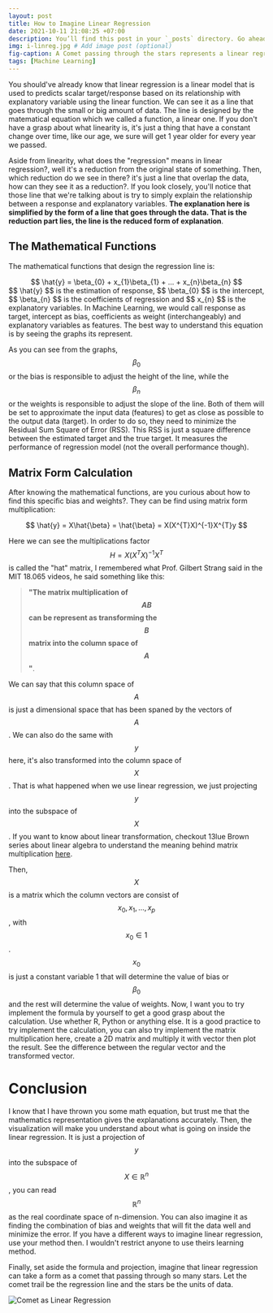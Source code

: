 ```yaml
---
layout: post
title: How to Imagine Linear Regression
date: 2021-10-11 21:08:25 +07:00
description: You’ll find this post in your `_posts` directory. Go ahead and edit it and re-build the site to see your changes. # Add post description (optional)
img: i-linreg.jpg # Add image post (optional)
fig-caption: A Comet passing through the stars represents a linear regression # Add figcaption (optional)
tags: [Machine Learning]
---
```

You should've already know that linear regression is a linear model that is used to predicts scalar target/response based on its relationship with explanatory variable using the linear function. We can see it as a line that goes through the
small or big amount of data. The line is designed by the matematical equation which we called a function, a linear one. If you don't have a grasp about what linearity is, it's just a thing that have a constant change over time, like our age, we sure will get 1 year older for every year we passed.

Aside from linearity, what does the "regression" means in linear regression?, well it's a reduction from the original state of something. Then, which reduction do we see in there? it's just a line that overlap the data, how can they see it as a reduction?. If you look closely, you'll notice that those line that we're talking about is try to simply explain the relationship between a response and explanatory variables. **The explanation here is simplified by the form of a line that goes through the data. That is the reduction part lies, the line is the reduced form of explanation**.

## The Mathematical Functions
The mathematical functions that design the regression line is:  
<center>$$ \hat{y} = \beta_{0} + x_{1}\beta_{1} + ... + x_{n}\beta_{n} $$</center>  
$$ \hat{y} $$ is the estimation of response, $$ \beta_{0} $$ is the intercept, $$ \beta_{n} $$ is the coefficients of regression and $$ x_{n} $$ is the explanatory variables. In Machine Learning, we would call response as target, intercept as bias, coefficients as weight (interchangeably) and explanatory variables as features. The best way to understand this equation is by seeing the graphs its represent.

<script src="{{site.baseurl}}/assets/js/interactive_linreg.js" id="e4db036e-7387-49b2-9645-a849fcfb3737"></script>

As you can see from the graphs, $$ \beta_{0} $$ or the bias is responsible to adjust the height of the line, while the $$ \beta_{n} $$ or the weights is responsible to adjust the slope of the line. Both of them will be set to approximate the input data (features) to get as close as possible to the output data (target). In order to do so, they need to minimize the Residual Sum Square of Error (RSS). This RSS is just a square difference between the estimated target and the true target. It measures the performance of regression model (not the overall performance though).

## Matrix Form Calculation

After knowing the mathematical functions, are you curious about how to find this specific bias and weights?. They can be find using matrix form multiplication:   
<center>$$ \hat{y} = X\hat{\beta} = \hat{\beta} = X(X^{T}X)^{-1}X^{T}y $$</center>  

Here we can see the multiplications factor $$ H = X(X^{T}X)^{-1}X^{T} $$ is called the "hat" matrix, I remembered what Prof. Gilbert Strang said in the MIT 18.065 videos, he said something like this:

>**"The matrix multiplication of $$ AB $$ can be represent as transforming the $$ B $$ matrix into the column space of $$ A $$"**.

We can say that this column space of $$ A $$ is just a dimensional space that has been spaned by the vectors of $$ A $$. We can also do the same with $$ y $$ here, it's also transformed into the column space of $$ X $$. That is what happened when we use linear regression, we just projecting $$ y $$ into the subspace of $$ X $$. If you want to know about linear transformation, checkout 13lue Brown series about linear algebra to understand the meaning behind matrix multiplication [here][13BlueBrown].

Then, $$ X $$ is a matrix which the column vectors are consist of $$ x_{0}, x_{1}, ..., x_{p} $$, with $$ x_{0} \in 1 $$. $$ x_{0} $$ is just a constant variable 1 that will determine the value of bias or $$ \beta_{0} $$ and the rest will determine the value of weights. Now, I want you to try implement the formula by yourself to get a good grasp about the calculation. Use whether R, Python or anything else. It is a good practice to try implement the calculation, you can also try implement the matrix multiplication here, create a 2D matrix and multiply it with vector then plot the result. See the difference between the regular vector and the transformed vector.

# Conclusion
I know that I have thrown you some math equation, but trust me that the mathematics representation gives the explanations accurately. Then, the visualization will make you understand about what is going on inside the linear regression. It is just a projection of $$ y $$ into the subspace of $$ X \in \mathbb{R}^{n} $$, you can read $$ \mathbb{R}^{n} $$ as the real coordinate space of n-dimension. You can also imagine it as finding the combination of bias and weights that will fit the data well and minimize the error. If you have a different ways to imagine linear regression, use your method then. I wouldn't restrict anyone to use theirs learning method. 

Finally, set aside the formula and projection, imagine that linear regression can take a form as a comet that passing through so many stars. Let the comet trail be the regression line and the stars be the units of data.

![Comet as Linear Regression]({{site.baseurl}}/assets/img/i-linreg-comet.jpg)

[13BlueBrown]: https://www.youtube.com/playlist?list=PL0-GT3co4r2y2YErbmuJw2L5tW4Ew2O5B